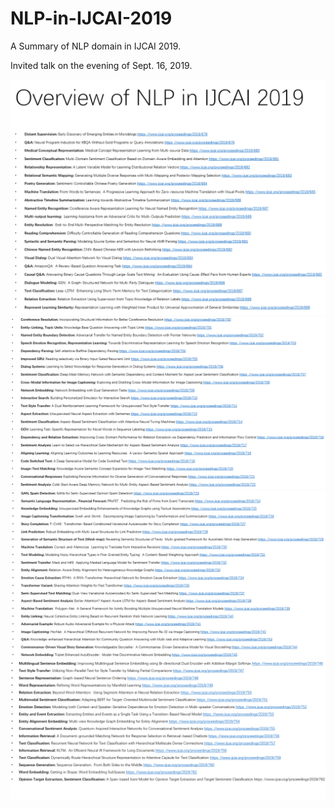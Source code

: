 # NLP-in-IJCAI-2019
A Summary of NLP domain in IJCAI 2019.

Invited talk on the evening of Sept. 16, 2019.

![image](pic/Overview1.png)
![image](pic/Overview2.png)
![image](pic/Overview3.png)
![image](pic/Overview4.png)
